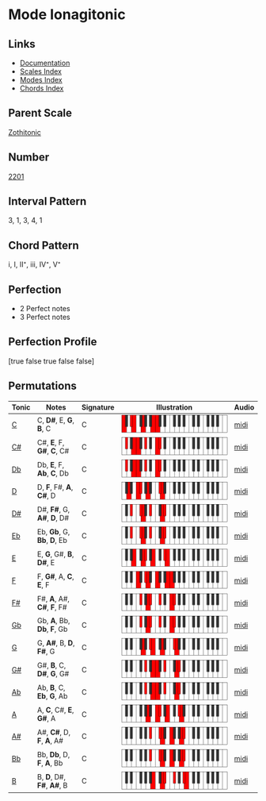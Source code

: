 # Mode Ionagitonic

## Links

- [Documentation](index.md)
- [Scales Index](Scales.md)
- [Modes Index](Modes.md)
- [Chords Index](Chords.md)

## Parent Scale

[Zothitonic](ScaleZothitonic.md)

## Number

[2201](https://ianring.com/musictheory/scales/2201)

## Interval Pattern

3, 1, 3, 4, 1

## Chord Pattern

i, I, II⁺, iii, IV⁺, V⁺

## Perfection

- 2 Perfect notes
- 3 Perfect notes

## Perfection Profile

[true false true false false]

## Permutations

| Tonic | Notes | Signature | Illustration | Audio |
|-------|-------|-----------|--------------|-------|
| [C](ModeCNaturalIonagitonic.md) | C, **D#**, E, **G**, **B**, C | C | ![CNaturalIonagitonic](ModeCNaturalIonagitonic.png) | [midi](https://github.com/edipermadi/music/blob/main/docs/ModeCNaturalIonagitonic.mid?raw=true) |
| [C#](ModeCSharpIonagitonic.md) | C#, **E**, F, **G#**, **C**, C# | C | ![CSharpIonagitonic](ModeCSharpIonagitonic.png) | [midi](https://github.com/edipermadi/music/blob/main/docs/ModeCSharpIonagitonic.mid?raw=true) |
| [Db](ModeDFlatIonagitonic.md) | Db, **E**, F, **Ab**, **C**, Db | C | ![DFlatIonagitonic](ModeDFlatIonagitonic.png) | [midi](https://github.com/edipermadi/music/blob/main/docs/ModeDFlatIonagitonic.mid?raw=true) |
| [D](ModeDNaturalIonagitonic.md) | D, **F**, F#, **A**, **C#**, D | C | ![DNaturalIonagitonic](ModeDNaturalIonagitonic.png) | [midi](https://github.com/edipermadi/music/blob/main/docs/ModeDNaturalIonagitonic.mid?raw=true) |
| [D#](ModeDSharpIonagitonic.md) | D#, **F#**, G, **A#**, **D**, D# | C | ![DSharpIonagitonic](ModeDSharpIonagitonic.png) | [midi](https://github.com/edipermadi/music/blob/main/docs/ModeDSharpIonagitonic.mid?raw=true) |
| [Eb](ModeEFlatIonagitonic.md) | Eb, **Gb**, G, **Bb**, **D**, Eb | C | ![EFlatIonagitonic](ModeEFlatIonagitonic.png) | [midi](https://github.com/edipermadi/music/blob/main/docs/ModeEFlatIonagitonic.mid?raw=true) |
| [E](ModeENaturalIonagitonic.md) | E, **G**, G#, **B**, **D#**, E | C | ![ENaturalIonagitonic](ModeENaturalIonagitonic.png) | [midi](https://github.com/edipermadi/music/blob/main/docs/ModeENaturalIonagitonic.mid?raw=true) |
| [F](ModeFNaturalIonagitonic.md) | F, **G#**, A, **C**, **E**, F | C | ![FNaturalIonagitonic](ModeFNaturalIonagitonic.png) | [midi](https://github.com/edipermadi/music/blob/main/docs/ModeFNaturalIonagitonic.mid?raw=true) |
| [F#](ModeFSharpIonagitonic.md) | F#, **A**, A#, **C#**, **F**, F# | C | ![FSharpIonagitonic](ModeFSharpIonagitonic.png) | [midi](https://github.com/edipermadi/music/blob/main/docs/ModeFSharpIonagitonic.mid?raw=true) |
| [Gb](ModeGFlatIonagitonic.md) | Gb, **A**, Bb, **Db**, **F**, Gb | C | ![GFlatIonagitonic](ModeGFlatIonagitonic.png) | [midi](https://github.com/edipermadi/music/blob/main/docs/ModeGFlatIonagitonic.mid?raw=true) |
| [G](ModeGNaturalIonagitonic.md) | G, **A#**, B, **D**, **F#**, G | C | ![GNaturalIonagitonic](ModeGNaturalIonagitonic.png) | [midi](https://github.com/edipermadi/music/blob/main/docs/ModeGNaturalIonagitonic.mid?raw=true) |
| [G#](ModeGSharpIonagitonic.md) | G#, **B**, C, **D#**, **G**, G# | C | ![GSharpIonagitonic](ModeGSharpIonagitonic.png) | [midi](https://github.com/edipermadi/music/blob/main/docs/ModeGSharpIonagitonic.mid?raw=true) |
| [Ab](ModeAFlatIonagitonic.md) | Ab, **B**, C, **Eb**, **G**, Ab | C | ![AFlatIonagitonic](ModeAFlatIonagitonic.png) | [midi](https://github.com/edipermadi/music/blob/main/docs/ModeAFlatIonagitonic.mid?raw=true) |
| [A](ModeANaturalIonagitonic.md) | A, **C**, C#, **E**, **G#**, A | C | ![ANaturalIonagitonic](ModeANaturalIonagitonic.png) | [midi](https://github.com/edipermadi/music/blob/main/docs/ModeANaturalIonagitonic.mid?raw=true) |
| [A#](ModeASharpIonagitonic.md) | A#, **C#**, D, **F**, **A**, A# | C | ![ASharpIonagitonic](ModeASharpIonagitonic.png) | [midi](https://github.com/edipermadi/music/blob/main/docs/ModeASharpIonagitonic.mid?raw=true) |
| [Bb](ModeBFlatIonagitonic.md) | Bb, **Db**, D, **F**, **A**, Bb | C | ![BFlatIonagitonic](ModeBFlatIonagitonic.png) | [midi](https://github.com/edipermadi/music/blob/main/docs/ModeBFlatIonagitonic.mid?raw=true) |
| [B](ModeBNaturalIonagitonic.md) | B, **D**, D#, **F#**, **A#**, B | C | ![BNaturalIonagitonic](ModeBNaturalIonagitonic.png) | [midi](https://github.com/edipermadi/music/blob/main/docs/ModeBNaturalIonagitonic.mid?raw=true) |
